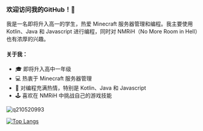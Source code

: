### 欢迎访问我的GitHub！👋

我是一名即将升入高一的学生，热爱 Minecraft 服务器管理和编程。我主要使用 Kotlin、Java 和 Javascript 进行编程，同时对 NMRiH（No More Room in Hell）也有浓厚的兴趣。

#### 关于我：
- 🎓 即将升入高中一年级
- 💻 热衷于 Minecraft 服务器管理
- 🌱 对编程充满热情，特别是 Kotlin、Java 和 Javascript
- 🕹️ 喜欢在 NMRiH 中挑战自己的游戏技能

![q210520993](https://github-readme-stats.vercel.app/api?username=q210520993&show_icons=true)

[![Top Langs](https://github-readme-stats.vercel.app/api/top-langs/?username=q210520993&layout=compact)](https://github.com/q21052093)
